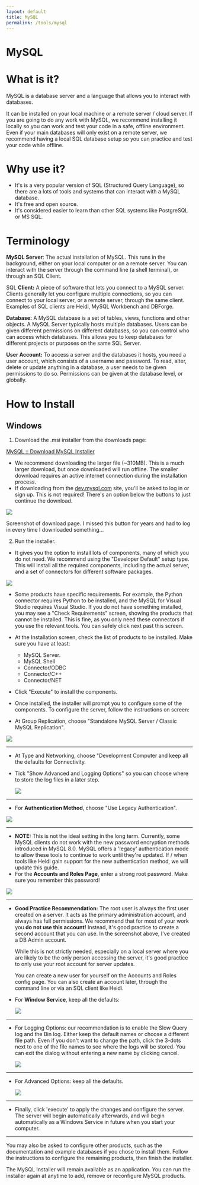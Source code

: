 ```yaml
---
layout: default
title: MySQL
permalink: /tools/mysql
---
```


# MySQL

# What is it?

MySQL is a database server and a language that allows you to interact with databases.

It can be installed on your local machine or a remote server / cloud server. If you are going to do any work with MySQL, we recommend installing it locally so you can work and test your code in a safe, offline environment. Even if your main databases will only exist on a remote server, we recommend having a local SQL database setup so you can practice and test your code while offline.

# Why use it?

- It's is a very popular version of SQL (Structured Query Language), so there are a lots of tools and systems that can interact with a MySQL database.
- It's free and open source.
- It's considered easier to learn than other SQL systems like PostgreSQL or MS SQL.

# Terminology

**MySQL Server**: The actual installation of MySQL. This runs in the background, either on your local computer or on a remote server. You can interact with the server through the command line (a shell terminal), or through an SQL Client.

SQL **Client:** A piece of software that lets you connect to a MySQL server. Clients generally let you configure multiple connections, so you can connect to your local server, or a remote server, through the same client. Examples of SQL clients are Heidi, MySQL Workbench and DBForge.

**Database:** A MySQL database is a set of tables, views, functions and other objects. A MySQL Server typically hosts multiple databases. Users can be given different permissions on different databases, so you can control who can access which databases. This allows you to keep databases for different projects or purposes on the same SQL Server.

**User Account:** To access a server and the databases it hosts, you need a user account, which consists of a username and password. To read, alter, delete or update anything in a database, a user needs to be given permissions to do so. Permissions can be given at the database level, or globally.

# How to Install

## Windows

1. Download the .msi installer from the downloads page:

[MySQL :: Download MySQL Installer](https://dev.mysql.com/downloads/installer/)

- We recommend downloading the larger file (~310MB). This is a much larger download, but once downloaded will run offline. The smaller download requires an active internet connection during the installation process.
- If downloading from the [dev.mysql.com](http://dev.mysql.com) site, you'll be asked to log in or sign up. This is not required! There's an option below the buttons to just continue the download.

![](Screenshot2018-10-2212-b6509f08-cad9-4e2b-a443-95bce75ee2b5.13.27.png)

Screenshot of download page. I missed this button for years and had to log in every time I downloaded something...

2. Run the installer.

- It gives you the option to install lots of components, many of which you do not need. We recommend using the "Developer Default" setup type. This will install all the required components, including the actual server, and a set of connectors for different software packages.

![](Screenshot2018-10-2212-5823a41e-c3a1-46fa-9b02-79f43a08750c.20.03.png)

- Some products have specific requirements. For example, the Python connector requires Python to be installed, and the MySQL for Visual Studio requires Visual Studio. If you do not have something installed, you may see a "Check Requirements" screen, showing the products that cannot be installed. This is fine, as you only need these connectors if you use the relevant tools. You can safely click next past this screen.
- At the Installation screen, check the list of products to be installed. Make sure you have at least:
  - MySQL Server.
  - MySQL Shell
  - Connector/ODBC
  - Connector/C++
  - Connector/NET
- Click "Execute" to install the components.
- Once installed, the installer will prompt you to configure some of the components. To configure the server, follow the instructions on screen:

- At Group Replication, choose "Standalone MySQL Server / Classic MySQL Replication".

![](Screenshot2018-10-2212-42bbc595-7b80-46a2-b33c-c4ff33e4ecfb.28.05.png)

---

- At Type and Networking, choose "Development Computer and keep all the defaults for Connectivity.
- Tick "Show Advanced and Logging Options" so you can choose where to store the log files in a later step.

  ![](Screenshot2018-10-2212-1c454a37-5711-47c5-b908-3d75ba5a627f-86322c70-a6d5-4cae-8a4b-f369d9bb31b9.28.22.png)

---

- For **Authentication Method**, choose "Use Legacy Authentication".

![](Screenshot2018-10-2212-cb4b4b0c-a34b-4113-b546-049bfb4a707e.34.57.png)

---

- **NOTE:** This is not the ideal setting in the long term. Currently, some MySQL clients do not work with the new password encryption methods introduced in MySQL 8.0. MySQL offers a 'legacy' authentication mode to allow these tools to continue to work until they're updated. If / when tools like Heidi gain support for the new authentication method, we will update this guide.
- For the **Accounts and Roles Page**, enter a strong root password. Make sure you remember this password!

![](Screenshot2018-10-2212-b6928504-09e4-4b07-b311-4ae03ecbbb24.29.51.png)

---

- **Good Practice Recommendation:** The root user is always the first user created on a server. It acts as the primary administration account, and always has full permissions. We recommend that for most of your work you **do not use this account!** Instead, it's good practice to create a second account that you can use. In the screenshot above, I've created a DB Admin account.

  While this is not strictly needed, especially on a local server where you are likely to be the only person accessing the server, it's good practice to only use your root account for server updates.

  You can create a new user for yourself on the Accounts and Roles config page. You can also create an account later, through the command line or via an SQL client like Heidi.

- For **Window Service**, keep all the defaults:

  ![](Screenshot2018-10-2212-d9b171db-d7b2-486a-9b5d-4569beaeee92-d21254a8-5b81-445f-a04a-9d6ddf8922de.30.02.png)

---

- For Logging Options: our recommendation is to enable the Slow Query log and the Bin log. Either keep the default names or choose a different file path. Even if you don't want to change the path, click the 3-dots next to one of the file names to see where the logs will be stored. You can exit the dialog without entering a new name by clicking cancel.

  ![](Screenshot2018-10-2213-d83449df-f392-423b-b1c0-8749087d4a3f-3a551f23-8778-4378-9f15-20db482e9f63.45.45.png)

---

- For Advanced Options: keep all the defaults.

  ![](Screenshot2018-10-2212-c373581c-d5dd-4e02-bca4-4599e761c348-4b36b60d-f0b0-4dae-b880-3c0b3c32aaf9.31.31.png)

---

- Finally, click 'execute' to apply the changes and configure the server. The server will begin automatically afterwards, and will begin automatically as a Windows Service in future when you start your computer.

---

You may also be asked to configure other products, such as the documentation and example databases if you chose to install them. Follow the instructions to configure the remaining products, then finish the installer.

The MySQL Installer will remain available as an application. You can run the installer again at anytime to add, remove or reconfigure MySQL products.
